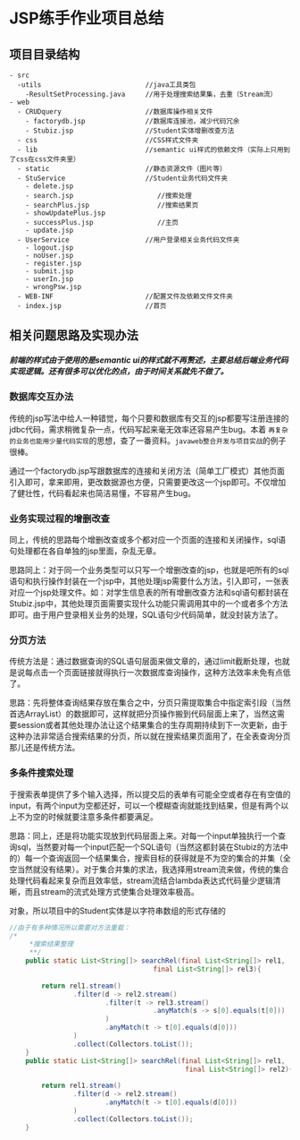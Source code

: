 # JSP练手作业项目总结
## 项目目录结构
```
- src
  -utils                          //java工具类包
    -ResultSetProcessing.java     //用于处理搜索结果集，去重（Stream流）
- web
  - CRUDquery                     //数据库操作相关文件
    - factorydb.jsp               //数据库连接池，减少代码冗余
    - Stubiz.jsp                  //Student实体增删改查方法
  - css                           //CSS样式文件夹
  - lib                           //semantic ui样式的依赖文件（实际上只用到了css在css文件夹里）
  - static                        //静态资源文件（图片等）
  - StuService                    //Student业务代码文件夹
    - delete.jsp                     
    - search.jsp                     //搜索处理
    - searchPlus.jsp                 //搜索结果页
    - showUpdatePlus.jsp            
    - successPlus.jsp                //主页
    - update.jsp
  - UserService                   //用户登录相关业务代码文件夹
    - logout.jsp
    - noUser.jsp
    - register.jsp
    - submit.jsp
    - userIn.jsp
    - wrongPsw.jsp
  - WEB-INF                       //配置文件及依赖文件文件夹
  - index.jsp                     //首页
```

## 相关问题思路及实现办法
##### 前端的样式由于使用的是semantic ui的样式就不再赘述，主要总结后端业务代码实现逻辑。还有很多可以优化的点，由于时间关系就先不做了。

### 数据库交互办法

  传统的jsp写法中给人一种错觉，每个只要和数据库有交互的jsp都要写注册连接的jdbc代码，需求稍微复杂一点，代码写起来毫无效率还容易产生bug。本着 `再复杂的业务也能用少量代码实现`的思想，查了一番资料。`javaweb整合开发与项目实战`的例子很棒。

通过一个factorydb.jsp写跟数据库的连接和关闭方法（简单工厂模式）其他页面引入即可，拿来即用，更改数据源也方便，只需要更改这一个jsp即可。不仅增加了健壮性，代码看起来也简洁易懂，不容易产生bug。

### 业务实现过程的增删改查
  同上，传统的思路每个增删改查或多个都对应一个页面的连接和关闭操作，sql语句处理都在各自单独的jsp里面，杂乱无章。

  思路同上：对于同一个业务类型可以只写一个增删改查的jsp，也就是吧所有的sql语句和执行操作封装在一个jsp中，其他处理jsp需要什么方法，引入即可，一张表对应一个jsp处理文件。如：对学生信息表的所有增删改查方法和sql语句都封装在Stubiz.jsp中，其他处理页面需要实现什么功能只需调用其中的一个或者多个方法即可。由于用户登录相关业务的处理，SQL语句少代码简单，就没封装方法了。

### 分页方法

  传统方法是：通过数据查询的SQL语句层面来做文章的，通过limit截断处理，也就是说每点击一个页面链接就得执行一次数据库查询操作，这种方法效率未免有点低了。

  思路：先将整体查询结果存放在集合之中，分页只需提取集合中指定索引段（当然首选ArrayList）的数据即可，这样就把分页操作搬到代码层面上来了，当然这需要session或者其他处理办法让这个结果集合的生存周期持续到下一次更新，由于这种办法非常适合搜索结果的分页，所以就在搜索结果页面用了，在全表查询分页那儿还是传统方法。

### 多条件搜索处理

于搜索表单提供了多个输入选择，所以提交后的表单有可能全空或者存在有空值的input，有两个input为空都还好，可以一个模糊查询就能找到结果，但是有两个以上不为空的时候就要注意多条件都要满足。

思路：同上，还是将功能实现放到代码层面上来。对每一个input单独执行一个查询sql，当然要对每一个input匹配一个SQL语句（当然这都封装在Stubiz的方法中的）每一个查询返回一个结果集合，搜索目标的获得就是不为空的集合的并集（全空当然就没有结果）。对于集合并集的求法，我选择用stream流来做，传统的集合处理代码看起来复杂而且效率低，stream流结合lambda表达式代码量少逻辑清晰，而且stream的流式处理方式使集合处理效率极高。

对象，所以项目中的Student实体是以字符串数组的形式存储的
```java
//由于有多种情况所以需要对方法重载：
/*
     *搜索结果整理
     **/
    public static List<String[]> searchRel(final List<String[]> rel1, 												final List<String[]> rel2,
              						final List<String[]> rel3){
              						
        return rel1.stream()
                .filter(d -> rel2.stream()
                        .filter(t -> rel3.stream()
                        			.anyMatch(s -> s[0].equals(t[0]))
                        )
                        .anyMatch(t -> t[0].equals(d[0]))
                )
                .collect(Collectors.toList());
    }
    public static List<String[]> searchRel(final List<String[]> rel1,
    										final List<String[]> rel2){
    
        return rel1.stream()
                .filter(d -> rel2.stream()
                        .anyMatch(t -> t[0].equals(d[0]))
                )
                .collect(Collectors.toList());
    }
```

